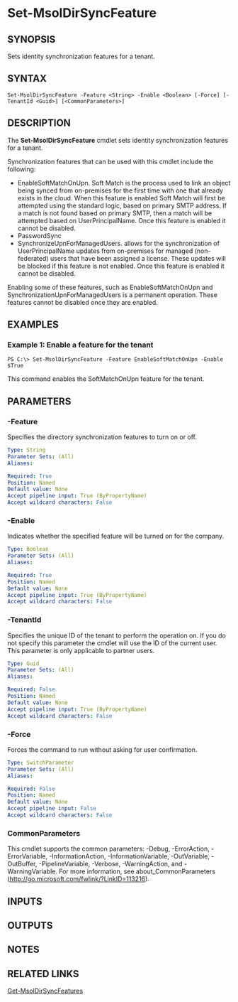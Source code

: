 ﻿---
external help file: Microsoft.Online.Administration.Automation.PSModule.dll-Help.xml
online version:
schema: 2.0.0
ms.assetid: E4C5910F-B006-43F5-8765-E1185A9D0BBE
ms.reviewer: rodejo
ms.custom: iamfeature=PowerShell
---

# Set-MsolDirSyncFeature

## SYNOPSIS
Sets identity synchronization features for a tenant.

## SYNTAX

```
Set-MsolDirSyncFeature -Feature <String> -Enable <Boolean> [-Force] [-TenantId <Guid>] [<CommonParameters>]
```

## DESCRIPTION
The **Set-MsolDirSyncFeature** cmdlet sets identity synchronization features for a tenant.

Synchronization features that can be used with this cmdlet include the following:

- EnableSoftMatchOnUpn. Soft Match is the process used to link an object being synced from on-premises for the first time with one that already exists in the cloud. When this feature is enabled Soft Match will first be attempted using the standard logic, based on primary SMTP address. If a match is not found based on primary SMTP, then a match will be attempted based on UserPrincipalName. Once this feature is enabled it cannot be disabled.
- PasswordSync
- SynchronizeUpnForManagedUsers. allows for the synchronization of UserPrincipalName updates from on-premises for managed (non-federated) users that have been assigned a license. These updates will be blocked if this feature is not enabled. Once this feature is enabled it cannot be disabled.

Enabling some of these features, such as EnableSoftMatchOnUpn and SynchronizationUpnForManagedUsers is a permanent operation.
These features cannot be disabled once they are enabled.

## EXAMPLES

### Example 1: Enable a feature for the tenant
```
PS C:\> Set-MsolDirSyncFeature -Feature EnableSoftMatchOnUpn -Enable $True
```

This command enables the SoftMatchOnUpn feature for the tenant.

## PARAMETERS

### -Feature
Specifies the directory synchronization features to turn on or off.

```yaml
Type: String
Parameter Sets: (All)
Aliases:

Required: True
Position: Named
Default value: None
Accept pipeline input: True (ByPropertyName)
Accept wildcard characters: False
```

### -Enable
Indicates whether the specified feature will be turned on for the company.

```yaml
Type: Boolean
Parameter Sets: (All)
Aliases:

Required: True
Position: Named
Default value: None
Accept pipeline input: True (ByPropertyName)
Accept wildcard characters: False
```

### -TenantId
Specifies the unique ID of the tenant to perform the operation on.
If you do not specify this parameter the cmdlet will use the ID of the current user.
This parameter is only applicable to partner users.

```yaml
Type: Guid
Parameter Sets: (All)
Aliases:

Required: False
Position: Named
Default value: None
Accept pipeline input: True (ByPropertyName)
Accept wildcard characters: False
```

### -Force
Forces the command to run without asking for user confirmation.

```yaml
Type: SwitchParameter
Parameter Sets: (All)
Aliases:

Required: False
Position: Named
Default value: None
Accept pipeline input: False
Accept wildcard characters: False
```

### CommonParameters
This cmdlet supports the common parameters: -Debug, -ErrorAction, -ErrorVariable, -InformationAction, -InformationVariable, -OutVariable, -OutBuffer, -PipelineVariable, -Verbose, -WarningAction, and -WarningVariable. For more information, see about_CommonParameters (http://go.microsoft.com/fwlink/?LinkID=113216).

## INPUTS

## OUTPUTS

## NOTES

## RELATED LINKS

[Get-MsolDirSyncFeatures](./Get-MsolDirSyncFeatures.md)
